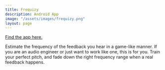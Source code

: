 ```yaml
---
title: Frequizy
description: Android App
image: "/assets/images/frequizy.png"
layout: page
---
```


[Find the app here.](https://play.google.com/store/apps/details?id=com.nickel.frequizy)

Estimate the frequency of the feedback you hear in a game-like manner.
If you are an audio engineer or just want to work like one, this is for you. Train your perfect pitch, and fade down the right frequency range when a real feedback happens.